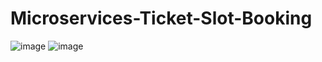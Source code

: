 # Microservices-Ticket-Slot-Booking
![image](https://github.com/user-attachments/assets/b2debbef-9545-485a-8b0f-3c2141e02cf2)
![image](https://github.com/user-attachments/assets/0b02ea6b-7691-4ac0-83f9-116091184f33)
